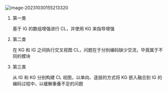 ![image-20231030155213320](C:\Users\Asus\AppData\Roaming\Typora\typora-user-images\image-20231030155213320.png)

1. 第一类

   基于 IG 的数组增强进行 CL，并使用 KG 来指导增强

2. 第二类

   在 KG 和 IG 之间执行交叉视图 CL，问题在于分别编码缺少交流，毕竟属于不同的模块

3. 第三类

   从 IG 和 KG 分别构建 CL 视图，以单向、逐层的方式将 KG 嵌入融合到 IG 的编码过程中，以缓解重叠不足的问题